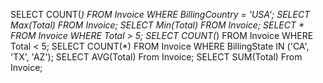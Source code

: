 SELECT COUNT(*) FROM Invoice WHERE BillingCountry = 'USA';
SELECT Max(Total) FROM Invoice;
SELECT Min(Total) FROM Invoice;
SELECT * FROM Invoice WHERE Total > 5;
SELECT COUNT(*) FROM Invoice WHERE Total < 5;
SELECT COUNT(*) FROM Invoice WHERE BillingState IN ('CA', 'TX', 'AZ');
SELECT AVG(Total) From Invoice;
SELECT SUM(Total) From Invoice;